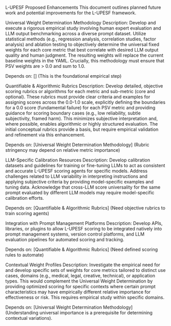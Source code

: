 L-UPESF Proposed Enhancements
This document outlines planned future work and potential improvements for the L-UPESF framework.

Universal Weight Determination Methodology
Description: Develop and execute a rigorous empirical study involving human expert evaluation and LLM output benchmarking across a diverse prompt dataset. Utilize statistical methods (e.g., regression analysis, correlation studies, factor analysis) and ablation testing to objectively determine the universal fixed weights for each core metric that best correlate with desired LLM output quality and human judgment. The resulting weights will replace the current baseline weights in the YAML. Crucially, this methodology must ensure that PSV weights are > 0.0 and sum to 1.0.

Depends on: [] (This is the foundational empirical step)

Quantifiable & Algorithmic Rubrics
Description: Develop detailed, objective scoring rubrics or algorithms for each metric and sub-metric (core and optional). These rubrics must provide clear criteria and examples for assigning scores across the 0.0-1.0 scale, explicitly defining the boundaries for a 0.0 score (fundamental failure) for each PSV metric and providing guidance for scoring boundary cases (e.g., low reliability, subtle subjectivity, framed harm). This minimizes subjective interpretation and, where possible, enables algorithmic or highly structured evaluation. The initial conceptual rubrics provide a basis, but require empirical validation and refinement via this enhancement.

Depends on: [Universal Weight Determination Methodology] (Rubric stringency may depend on relative metric importance)

LLM-Specific Calibration Resources
Description: Develop calibration datasets and guidelines for training or fine-tuning LLMs to act as consistent and accurate L-UPESF scoring agents for specific models. Address challenges related to LLM variability in interpreting instructions and applying subjective criteria by providing model-specific examples and tuning data. Acknowledge that cross-LLM score universality for the same prompt evaluated by different LLM models may require model-specific calibration efforts.

Depends on: [Quantifiable & Algorithmic Rubrics] (Need objective rubrics to train scoring agents)

Integration with Prompt Management Platforms
Description: Develop APIs, libraries, or plugins to allow L-UPESF scoring to be integrated natively into prompt management systems, version control platforms, and LLM evaluation pipelines for automated scoring and tracking.

Depends on: [Quantifiable & Algorithmic Rubrics] (Need defined scoring rules to automate)

Contextual Weight Profiles
Description: Investigate the empirical need for and develop specific sets of weights for core metrics tailored to distinct use cases, domains (e.g., medical, legal, creative, technical), or application types. This would complement the Universal Weight Determination by providing optimized scoring for specific contexts where certain prompt characteristics may have empirically different relative importance for effectiveness or risk. This requires empirical study within specific domains.

Depends on: [Universal Weight Determination Methodology] (Understanding universal importance is a prerequisite for determining contextual variations).